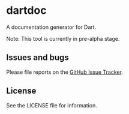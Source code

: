# dartdoc

A documentation generator for Dart.

Note: This tool is currently in pre-alpha stage.

## Issues and bugs

Please file reports on the [GitHub Issue Tracker][issues].

## License

See the LICENSE file for information.

[issues]: https://github.com/dart-lang/dartdoc/issues
